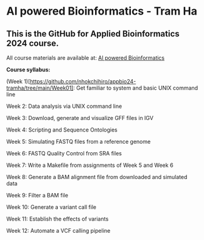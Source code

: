 # AI powered Bioinformatics - Tram Ha
## This is the GitHub for Applied Bioinformatics 2024 course.

All course materials are available at: [AI powered Bioinformatics](https://www.biostarhandbook.com/appbio/)

**Course syllabus:**

(Week 1)[https://github.com/nhokchihiro/appbio24-tramha/tree/main/Week01]: Get familiar to system and basic UNIX command line 

Week 2: Data analysis via UNIX command line

Week 3: Download, generate and visualize GFF files in IGV

Week 4: Scripting and Sequence Ontologies

Week 5: Simulating FASTQ files from a reference genome

Week 6: FASTQ Quality Control from SRA files

Week 7: Write a Makefile from assignments of Week 5 and Week 6

Week 8: Generate a BAM alignment file from downloaded and simulated data

Week 9: Filter a BAM file

Week 10: Generate a variant call file

Week 11: Establish the effects of variants

Week 12: Automate a VCF calling pipeline
